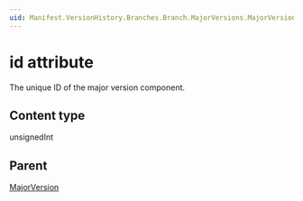 ```yaml
---
uid: Manifest.VersionHistory.Branches.Branch.MajorVersions.MajorVersion-id
---
```


# id attribute

The unique ID of the major version component.

## Content type

unsignedInt

## Parent

[MajorVersion](xref:Manifest.VersionHistory.Branches.Branch.MajorVersions.MajorVersion)

